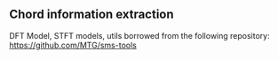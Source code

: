 ## Chord information extraction

DFT Model, STFT models, utils borrowed from the following repository:  
https://github.com/MTG/sms-tools

